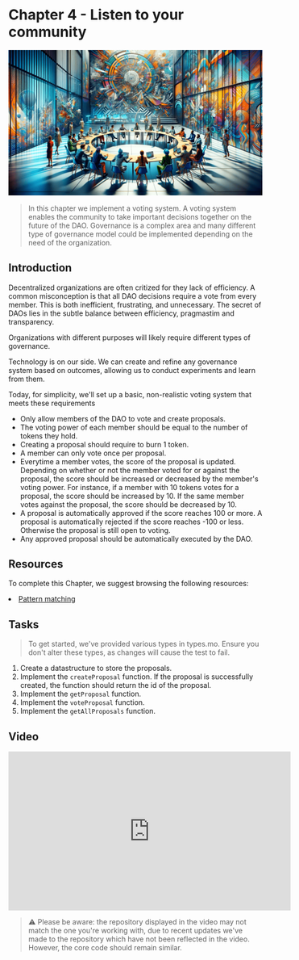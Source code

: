 # Chapter 4 - Listen to your community

<img src="./assets/cover_4.png">

> In this chapter we implement a voting system. A voting system enables the community to take important decisions together on the future of the DAO. Governance is a complex area and many different type of governance model could be implemented depending on the need of the organization.

## Introduction

Decentralized organizations are often critized for they lack of efficiency. A common misconception is that all DAO decisions require a vote from every member. This is both inefficient, frustrating, and unnecessary. The secret of DAOs lies in the subtle balance between efficiency, pragmastim and transparency. <br/>

Organizations with different purposes will likely require different types of governance.

Technology is on our side. We can create and refine any governance system based on outcomes, allowing us to conduct experiments and learn from them.

Today, for simplicity, we'll set up a basic, non-realistic voting system that meets these requirements

- Only allow members of the DAO to vote and create proposals.
- The voting power of each member should be equal to the number of tokens they hold.
- Creating a proposal should require to burn 1 token.
- A member can only vote once per proposal.
- Everytime a member votes, the score of the proposal is updated. Depending on whether or not the member voted for or against the proposal, the score should be increased or decreased by the member's voting power. For instance, if a member with 10 tokens votes for a proposal, the score should be increased by 10. If the same member votes against the proposal, the score should be decreased by 10.
- A proposal is automatically approved if the score reaches 100 or more. A proposal is automatically rejected if the score reaches -100 or less. Otherwise the proposal is still open to voting.
- Any approved proposal should be automatically executed by the DAO.

## Resources

To complete this Chapter, we suggest browsing the following resources:

<li><a href="https://internetcomputer.org/docs/current/motoko/main/pattern-matching" target="_blank">Pattern matching</a></li>

## Tasks

> To get started, we've provided various types in types.mo. Ensure you don't alter these types, as changes will cause the test to fail.

1. Create a datastructure to store the proposals.
2. Implement the `createProposal` function. If the proposal is successfully created, the function should return the id of the proposal.
3. Implement the `getProposal` function.
4. Implement the `voteProposal` function.
5. Implement the `getAllProposals` function.

## Video

<iframe width="560" height="315" src="https://www.youtube.com/embed/WKxP6gxjaSQ?si=yyjDWrZXCWWhhX7P" title="YouTube video player" frameborder="0" allow="accelerometer; autoplay; clipboard-write; encrypted-media; gyroscope; picture-in-picture; web-share" allowfullscreen="" style="display: block; margin-left: auto; margin-right: auto;"></iframe>

> ⚠️ Please be aware: the repository displayed in the video may not match the one you're working with, due to recent updates we've made to the repository which have not been reflected in the video. However, the core code should remain similar.
